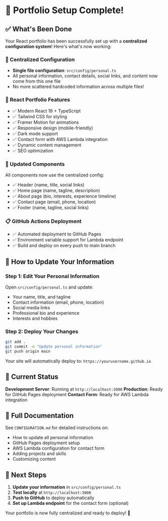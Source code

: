 # 🎉 Portfolio Setup Complete!

## ✅ What's Been Done

Your React portfolio has been successfully set up with a **centralized configuration system**! Here's what's now working:

### 🔧 Centralized Configuration
- **Single file configuration**: `src/config/personal.ts`
- All personal information, contact details, social links, and content now come from this one file
- No more scattered hardcoded information across multiple files!

### 🚀 React Portfolio Features
- ✅ Modern React 18 + TypeScript
- ✅ Tailwind CSS for styling
- ✅ Framer Motion for animations
- ✅ Responsive design (mobile-friendly)
- ✅ Dark mode support
- ✅ Contact form with AWS Lambda integration
- ✅ Dynamic content management
- ✅ SEO optimization

### 🔄 Updated Components
All components now use the centralized config:
- ✅ Header (name, title, social links)
- ✅ Home page (name, tagline, description)
- ✅ About page (bio, interests, experience timeline)
- ✅ Contact page (email, phone, location)
- ✅ Footer (name, tagline, social links)

### 📋 GitHub Actions Deployment
- ✅ Automated deployment to GitHub Pages
- ✅ Environment variable support for Lambda endpoint
- ✅ Build and deploy on every push to main branch

## 🎯 How to Update Your Information

### Step 1: Edit Your Personal Information
Open `src/config/personal.ts` and update:
- Your name, title, and tagline
- Contact information (email, phone, location)
- Social media links
- Professional bio and experience
- Interests and hobbies

### Step 2: Deploy Your Changes
```bash
git add .
git commit -m "Update personal information"
git push origin main
```

Your site will automatically deploy to: `https://yourusername.github.io`

## 🔗 Current Status

**Development Server**: Running at `http://localhost:3000`
**Production**: Ready for GitHub Pages deployment
**Contact Form**: Ready for AWS Lambda integration

## 📖 Full Documentation

See `CONFIGURATION.md` for detailed instructions on:
- How to update all personal information
- GitHub Pages deployment setup
- AWS Lambda configuration for contact form
- Adding projects and skills
- Customizing content

## 🎉 Next Steps

1. **Update your information** in `src/config/personal.ts`
2. **Test locally** at `http://localhost:3000`
3. **Push to GitHub** to deploy automatically
4. **Set up Lambda endpoint** for the contact form (optional)

Your portfolio is now fully centralized and ready to deploy! 🚀
